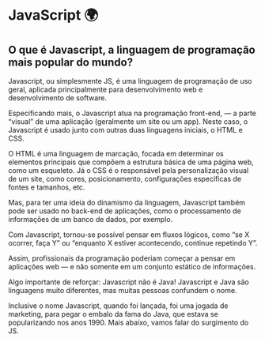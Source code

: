 # JavaScript :earth_africa:



## O que é Javascript, a linguagem de programação mais popular do mundo?



Javascript, ou simplesmente JS, é uma linguagem de programação de uso geral, aplicada principalmente para desenvolvimento web e desenvolvimento de software.

Especificando mais, o Javascript atua na programação front-end, — a parte “visual” de uma aplicação (geralmente um site ou um app). Neste caso, o Javascript é usado junto com outras duas linguagens iniciais, o HTML e CSS.

O HTML é uma linguagem de marcação, focada em determinar os elementos principais que compõem a estrutura básica de uma página web, como um esqueleto. Já o CSS é o responsável pela personalização visual de um site, como cores, posicionamento, configurações específicas de fontes e tamanhos, etc.

Mas, para ter uma ideia do dinamismo da linguagem, Javascript também pode ser usado no back-end de aplicações, como o processamento de informações de um banco de dados, por exemplo.

Com Javascript, tornou-se possível pensar em fluxos lógicos, como “se X ocorrer, faça Y” ou “enquanto X estiver acontecendo, continue repetindo Y”.

Assim, profissionais da programação poderiam começar a pensar em aplicações web — e não somente em um conjunto estático de informações.

Algo importante de reforçar: Javascript não é Java! Javascript e Java são linguagens muito diferentes, mas muitas pessoas confundem o nome.

Inclusive o nome Javascript, quando foi lançada, foi uma jogada de marketing, para pegar o embalo da fama do Java, que estava se popularizando nos anos 1990. Mais abaixo, vamos falar do surgimento do JS.
